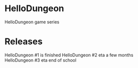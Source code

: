 HelloDungeon
============

HelloDungeon game series

Releases
=============

HelloDungeon #1 is finished
HelloDungeon #2 eta a few months
HelloDungeon #3 eta end of school
